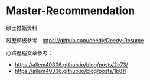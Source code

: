 # Master-Recommendation
碩士推甄資料

履歷模板參考：https://github.com/deedy/Deedy-Resume

心路歷程文章參考：
- https://allem40306.github.io/blog/posts/2e73/
- https://allem40306.github.io/blog/posts/1b81/
